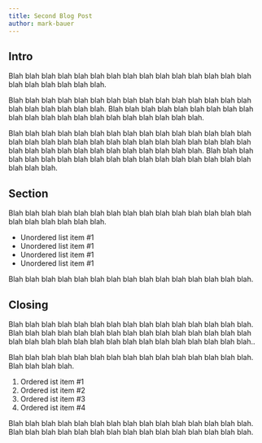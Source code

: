 ```yaml
---
title: Second Blog Post
author: mark-bauer
---
```


Intro
-----

Blah blah blah blah blah blah blah blah blah blah blah blah blah blah blah blah blah blah blah blah blah.

Blah blah blah blah blah blah blah blah blah blah blah blah blah blah blah blah blah blah blah blah blah. Blah blah blah blah blah blah blah blah blah blah blah blah blah blah blah blah blah blah blah blah blah.

Blah blah blah blah blah blah blah blah blah blah blah blah blah blah blah blah blah blah blah blah blah blah blah blah blah blah blah blah blah blah blah blah blah blah blah blah blah blah blah blah blah blah. Blah blah blah blah blah blah blah blah blah blah blah blah blah blah blah blah blah blah blah blah blah.

Section
-------

Blah blah blah blah blah blah blah blah blah blah blah blah blah blah blah blah blah blah blah blah blah.

* Unordered list item #1
* Unordered list item #1
* Unordered list item #1
* Unordered list item #1

Blah blah blah blah blah blah blah blah blah blah blah blah blah blah blah.

Closing
-------

Blah blah blah blah blah blah blah blah blah blah blah blah blah blah blah. Blah blah blah blah blah blah blah blah blah blah blah blah blah blah blah blah blah blah blah blah blah blah blah blah blah blah blah blah blah blah..

Blah blah blah blah blah blah blah blah blah blah blah blah blah blah blah. Blah blah blah blah.

1. Ordered ist item #1
2. Ordered ist item #2
3. Ordered ist item #3
4. Ordered ist item #4

Blah blah blah blah blah blah blah blah blah blah blah blah blah blah blah. Blah blah blah blah blah blah blah blah blah blah blah blah blah blah blah.
